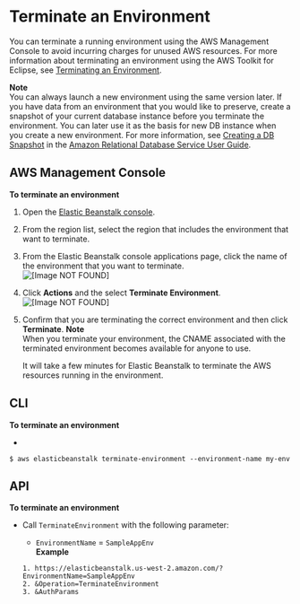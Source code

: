 # Terminate an Environment<a name="using-features.terminating"></a>

You can terminate a running environment using the AWS Management Console to avoid incurring charges for unused AWS resources\. For more information about terminating an environment using the AWS Toolkit for Eclipse, see [Terminating an Environment](create_deploy_Java.terminating.md)\.

**Note**  
 You can always launch a new environment using the same version later\. If you have data from an environment that you would like to preserve, create a snapshot of your current database instance before you terminate the environment\. You can later use it as the basis for new DB instance when you create a new environment\. For more information, see [Creating a DB Snapshot](http://docs.aws.amazon.com/AmazonRDS/latest/UserGuide/USER_CreateSnapshot.html) in the [Amazon Relational Database Service User Guide](http://docs.aws.amazon.com/AmazonRDS/latest/UserGuide/Welcome.html)\.

## AWS Management Console<a name="using-features.terminating.CON"></a>

**To terminate an environment**

1. Open the [Elastic Beanstalk console](https://console.aws.amazon.com/elasticbeanstalk)\.

1. From the region list, select the region that includes the environment that want to terminate\.

1. From the Elastic Beanstalk console applications page, click the name of the environment that you want to terminate\.  
![\[Image NOT FOUND\]](http://docs.aws.amazon.com/elasticbeanstalk/latest/dg/images/aeb-app-page-env.png)

1. Click **Actions** and the select **Terminate Environment**\.  
![\[Image NOT FOUND\]](http://docs.aws.amazon.com/elasticbeanstalk/latest/dg/images/aeb-env-dashboard-action.png)

1. Confirm that you are terminating the correct environment and then click **Terminate**\.
**Note**  
When you terminate your environment, the CNAME associated with the terminated environment becomes available for anyone to use\. 

   It will take a few minutes for Elastic Beanstalk to terminate the AWS resources running in the environment\. 

## CLI<a name="using-features.terminating.CLI"></a>

**To terminate an environment**

+ 

  ```
  $ aws elasticbeanstalk terminate-environment --environment-name my-env
  ```

## API<a name="using-features.terminating.API"></a>

**To terminate an environment**

+ Call `TerminateEnvironment` with the following parameter:

  + `EnvironmentName` = `SampleAppEnv`  
**Example**  

  ```
  1. https://elasticbeanstalk.us-west-2.amazon.com/?EnvironmentName=SampleAppEnv
  2. &Operation=TerminateEnvironment
  3. &AuthParams
  ```